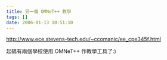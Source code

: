 ```yaml
---
title: 另一個 OMNeT++ 教學
tags: []
date: 2006-01-13 10:51:10
---
```


http://www.ece.stevens-tech.edu/~ccomanic/ee_cpe345f.html

起碼有兩個學校使用 OMNeT++ 作教學工具了:)